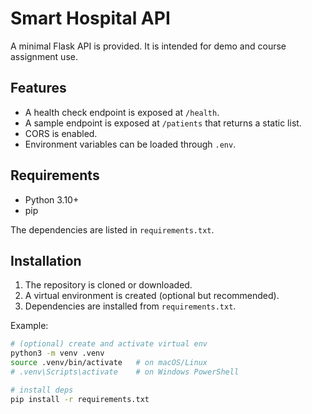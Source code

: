 # Smart Hospital API

A minimal Flask API is provided. It is intended for demo and course assignment use.

## Features

- A health check endpoint is exposed at `/health`.
- A sample endpoint is exposed at `/patients` that returns a static list.
- CORS is enabled.
- Environment variables can be loaded through `.env`.

## Requirements

- Python 3.10+  
- pip

The dependencies are listed in `requirements.txt`.

## Installation

1. The repository is cloned or downloaded.
2. A virtual environment is created (optional but recommended).
3. Dependencies are installed from `requirements.txt`.

Example:

```bash
# (optional) create and activate virtual env
python3 -m venv .venv
source .venv/bin/activate   # on macOS/Linux
# .venv\Scripts\activate    # on Windows PowerShell

# install deps
pip install -r requirements.txt

